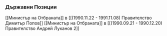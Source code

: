 ### Държавни Позиции
[[Министър на Отбраната]] в [[(1990.11.22 - 1991.11.08) Правителство Димитър Попов]]
[[Министър на Отбраната]] в [[(1990.09.21 - 1990.12.20) Правителство Андрей Луканов 2]]